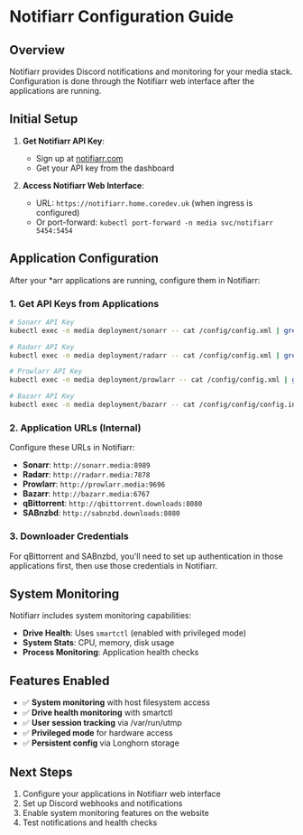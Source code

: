 # Notifiarr Configuration Guide

## Overview
Notifiarr provides Discord notifications and monitoring for your media stack. Configuration is done through the Notifiarr web interface after the applications are running.

## Initial Setup

1. **Get Notifiarr API Key**: 
   - Sign up at [notifiarr.com](https://notifiarr.com)
   - Get your API key from the dashboard

2. **Access Notifiarr Web Interface**:
   - URL: `https://notifiarr.home.coredev.uk` (when ingress is configured)
   - Or port-forward: `kubectl port-forward -n media svc/notifiarr 5454:5454`

## Application Configuration

After your *arr applications are running, configure them in Notifiarr:

### 1. Get API Keys from Applications

```bash
# Sonarr API Key
kubectl exec -n media deployment/sonarr -- cat /config/config.xml | grep -o '<ApiKey>[^<]*' | cut -d'>' -f2

# Radarr API Key  
kubectl exec -n media deployment/radarr -- cat /config/config.xml | grep -o '<ApiKey>[^<]*' | cut -d'>' -f2

# Prowlarr API Key
kubectl exec -n media deployment/prowlarr -- cat /config/config.xml | grep -o '<ApiKey>[^<]*' | cut -d'>' -f2

# Bazarr API Key
kubectl exec -n media deployment/bazarr -- cat /config/config/config.ini | grep -o 'apikey = .*' | cut -d' ' -f3
```

### 2. Application URLs (Internal)

Configure these URLs in Notifiarr:

- **Sonarr**: `http://sonarr.media:8989`
- **Radarr**: `http://radarr.media:7878`  
- **Prowlarr**: `http://prowlarr.media:9696`
- **Bazarr**: `http://bazarr.media:6767`
- **qBittorrent**: `http://qbittorrent.downloads:8080`
- **SABnzbd**: `http://sabnzbd.downloads:8080`

### 3. Downloader Credentials

For qBittorrent and SABnzbd, you'll need to set up authentication in those applications first, then use those credentials in Notifiarr.

## System Monitoring

Notifiarr includes system monitoring capabilities:
- **Drive Health**: Uses `smartctl` (enabled with privileged mode)
- **System Stats**: CPU, memory, disk usage
- **Process Monitoring**: Application health checks

## Features Enabled

- ✅ **System monitoring** with host filesystem access
- ✅ **Drive health monitoring** with smartctl
- ✅ **User session tracking** via /var/run/utmp
- ✅ **Privileged mode** for hardware access
- ✅ **Persistent config** via Longhorn storage

## Next Steps

1. Configure your applications in Notifiarr web interface
2. Set up Discord webhooks and notifications
3. Enable system monitoring features on the website
4. Test notifications and health checks